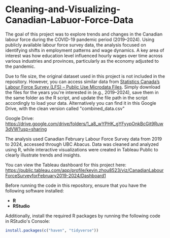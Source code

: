 # Cleaning-and-Visualizing-Canadian-Labuor-Force-Data

The goal of this project was to explore trends and changes in the Canadian labour force during the COVID-19 pandemic period (2019–2024). Using publicly available labour force survey data, the analysis focused on identifying shifts in employment patterns and wage dynamics. A key area of interest was how education level influenced hourly wages over time across various industries and provinces, particularly as the economy adjusted to the pandemic.

Due to file size, the original dataset used in this project is not included in the repository. However, you can access similar data from [Statistics Canada’s Labour Force Survey (LFS) – Public Use Microdata Files](https://www23.statcan.gc.ca/imdb/p2SV.pl?Function=getInstanceList&Id=1567657). Simply download the files for the years you're interested in (e.g., 2019–2024), save them in the same folder as the R script, and update the file path in the script accordingly to load your data. Alternatively you can find it in this Google Drive, with the clean version called "combined_data.csv"

Google Drive: https://drive.google.com/drive/folders/1_a8_wYPHK_gYFyypOnkBcGit9Ruw3dVW?usp=sharing

The analysis used Canadian February Labour Force Survey data from 2019 to 2024, accessed through UBC Abacus. Data was cleaned and analyzed using R, while interactive visualizations were created in Tableau Public to clearly illustrate trends and insights.

You can view the Tableau dashboard for this project here: https://public.tableau.com/app/profile/kevin.zhou8523/viz/CanadianLabourForceSurveyforFebruary2019-2024/Dashboard1

Before running the code in this repository, ensure that you have the following software installed:

- **R** 
- **RStudio**

Additionally, install the required R packages by running the following code in RStudio's Console:

```r
install.packages(c("haven", "tidyverse"))
